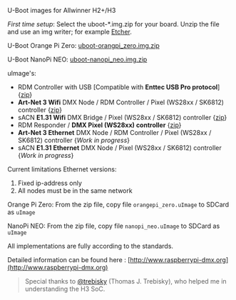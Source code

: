 U-Boot images for Allwinner H2+/H3

*First time setup*: Select the uboot-*.img.zip for your board. Unzip the file and use an img writer; for example [Etcher](https://etcher.io).

U-Boot Orange Pi Zero: [uboot-orangpi_zero.img.zip](https://github.com/vanvught/h3dmx512-zip/blob/master/uboot-orangpi_zero.img.zip?raw=true)

U-Boot NanoPi NEO: [uboot-nanopi_neo.img.zip](https://github.com/vanvught/h3dmx512-zip/blob/master/uboot-nanopi_neo.img.zip?raw=true) 

uImage's:

- RDM Controller with USB [Compatible with **Enttec USB Pro protocol**] {[zip](https://github.com/vanvught/h3dmx512-zip/blob/master/h3_dmx_usb_pro.zip?raw=true)}
- **Art-Net 3 Wifi** DMX Node / RDM Controller / Pixel (WS28xx / SK6812) controller {[zip](https://github.com/vanvught/h3dmx512-zip/blob/master/h3_wifi_artnet_dmx.zip?raw=true)}
- sACN **E1.31 Wifi** DMX Bridge  / Pixel (WS28xx / SK6812) controller {[zip](https://github.com/vanvught/h3dmx512-zip/blob/master/h3_wifi_e131_dmx.zip?raw=true)}
- RDM Responder / **DMX Pixel (WS28xx) controller** {[zip](https://github.com/vanvught/h3dmx512-zip/blob/master/h3_rdm_responder.zip?raw=true)}
- **Art-Net 3 Ethernet** DMX Node / RDM Controller / Pixel (WS28xx / SK6812) controller {*Work in progress*}
- sACN **E1.31 Ethernet** DMX Node / Pixel (WS28xx / SK6812) controller {*Work in progress*}

Current limitations Ethernet versions:

1. Fixed ip-address only
2. All nodes must be in the same network 


Orange Pi Zero: From the zip file, copy file `orangepi_zero.uImage` to SDCard as `uImage`

NanoPi NEO: From the zip file, copy file `nanopi_neo.uImage` to SDCard as `uImage`

All implementations are fully according to the standards.

Detailed information can be found here : [http://www.raspberrypi-dmx.org](http://www.raspberrypi-dmx.org)

> Special thanks to [@trebisky](https://github.com/trebisky/orangepi) (Thomas J. Trebisky), who helped me in understanding the H3 SoC. 